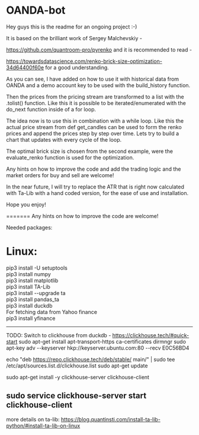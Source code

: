 # OANDA-bot
Hey guys this is the readme for an ongoing project :-) 

It is based on the brilliant work of Sergey Malchevskiy - 

https://github.com/quantroom-pro/pyrenko and it is recommended to read -

https://towardsdatascience.com/renko-brick-size-optimization-34d64400f60e for a good understanding. 

As you can see, I have added on how to use it with historical data from OANDA and a demo account key to be used with the build_history function. 

Then the prices from the pricing stream are transformed to a list with the .tolist() function. Like this it is possible to be iterated/enumerated with the do_next function inside of a for loop. 

The idea now is to use this in combination with a while loop. Like this the actual price stream from def get_candles can be used to form the renko prices and append the prices step by step over time. Lets try to build  a chart that updates with every cycle of the loop. 

The optimal brick size is chosen from the second example, were the evaluate_renko function is used for the optimization.

Any hints on how to improve the code and add the trading logic and the market orders for buy and sell are welcome!

In the near future, I will try to replace the ATR that is right now calculated with Ta-Lib with a hand coded version, for the ease of use and installation. 


Hope you enjoy!

=======
Any hints on how to improve the code are welcome!

Needed packages:

Linux:
=======
pip3 install -U setuptools  
pip3 install numpy  
pip3 install matplotlib  
pip3 install TA-Lib  
pip3 install --upgrade ta  
pip3 install pandas_ta  
pip3 install duckdb  
For fetching data from Yahoo finance  
pip3 install yfinance  

------------------------  
TODO: Switch to clickhouse from duckdb - https://clickhouse.tech/#quick-start
sudo apt-get install apt-transport-https ca-certificates dirmngr
sudo apt-key adv --keyserver hkp://keyserver.ubuntu.com:80 --recv E0C56BD4

echo "deb https://repo.clickhouse.tech/deb/stable/ main/" | sudo tee \
    /etc/apt/sources.list.d/clickhouse.list
sudo apt-get update

sudo apt-get install -y clickhouse-server clickhouse-client

sudo service clickhouse-server start
clickhouse-client
------------------------  

more details on ta-lib: https://blog.quantinsti.com/install-ta-lib-python/#install-ta-lib-on-linux
